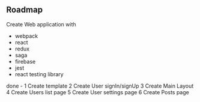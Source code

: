 ## Roadmap

Create Web application with

- webpack
- react
- redux
- saga
- firebase
- jest
- react testing library

done - 1 Create template
2 Create User signIn/signUp
3 Create Main Layout
4 Create Users list page
5 Create User settings page
6 Create Posts page
